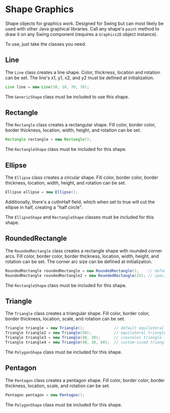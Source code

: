 # Shape Graphics

Shape objects for graphics work.
Designed for Swing but can most likely be used with other Java graphical libraries.
Call any shape's `paint` method to draw it on any Swing component (requires a `Graphics2D` object instance).

To use, just take the classes you need.

## Line

The `Line` class creates a line shape. Color, thickness, location and rotation can be set. The line's x1, y1, x2, and y2 must be defined at initialization.

```java
Line line = new Line(10, 10, 70, 70);
```

The `GenericShape` class must be included to use this shape.

## Rectangle

The `Rectangle` class creates a rectangular shape. Fill color, border color, border thickness, location, width, height, and rotation can be set.

```java
Rectangle rectangle = new Rectangle();
```

The `RectangleShape` class must be included for this shape.

## Ellipse

The `Ellipse` class creates a circular shape. Fill color, border color, border thickness, location, width, height, and rotation can be set.

```java
Ellipse ellipse = new Ellipse();
```

Additionally, there's a cutInHalf field, which when set to true will cut the ellipse in half, creating a "half circle".

The `EllipseShape` and `RectangleShape` classes must be included for this shape.

## RoundedRectangle

The `RoundedRectangle` class creates a rectangle shape with rounded corner arcs. Fill color, border color, border thickness, location, width, height, and rotation can be set. The corner arc size can be defined at initialization.

```java
RoundedRectangle roundedRectangle = new RoundedRectangle();    // default corner arc size
RoundedRectangle roundedRectangle2 = new RoundedRectangle(25); // specified corner arc size
```

The `RectangleShape` class must be included for this shape.

## Triangle

The `Triangle` class creates a triangular shape. Fill color, border color, border thickness, location, scale, and rotation can be set.


```java
Triangle triangle = new Triangle();             // default equilateral triangle
Triangle triangle2 = new Triangle(50);          // equilateral triangle of custom side lengths
Triangle triangle3 = new Triangle(40, 30);      // isosceles triangle (height, base)
Triangle triangle4 = new Triangle(40, 30, 60);  // custom-sized triangle (side1, side2, side3)
```

The `PolygonShape` class must be included for this shape.

## Pentagon

The `Pentagon` class creates a pentagon shape. Fill color, border color, border thickness, location, scale, and rotation can be set.

```java
Pentagon pentagon = new Pentagon();             
```

The `PolygonShape` class must be included for this shape.
